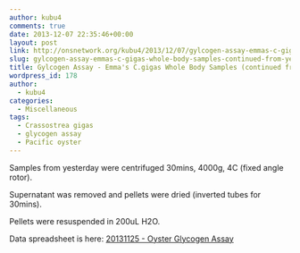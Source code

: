 ```yaml
---
author: kubu4
comments: true
date: 2013-12-07 22:35:46+00:00
layout: post
link: http://onsnetwork.org/kubu4/2013/12/07/gylcogen-assay-emmas-c-gigas-whole-body-samples-continued-from-yesterday/
slug: gylcogen-assay-emmas-c-gigas-whole-body-samples-continued-from-yesterday
title: Gylcogen Assay - Emma's C.gigas Whole Body Samples (continued from yesterday)
wordpress_id: 178
author:
  - kubu4
categories:
  - Miscellaneous
tags:
  - Crassostrea gigas
  - glycogen assay
  - Pacific oyster
---
```


Samples from yesterday were centrifuged 30mins, 4000g, 4C (fixed angle rotor).

Supernatant was removed and pellets were dried (inverted tubes for 30mins).

Pellets were resuspended in 200uL H2O.

Data spreadsheet is here: [20131125 - Oyster Glycogen Assay](https://docs.google.com/spreadsheet/ccc?key=0AmS_90rPaQMzdHVBZGtENzFkZTNMM3BCTVNZQm1Cd2c&usp=sharing)
